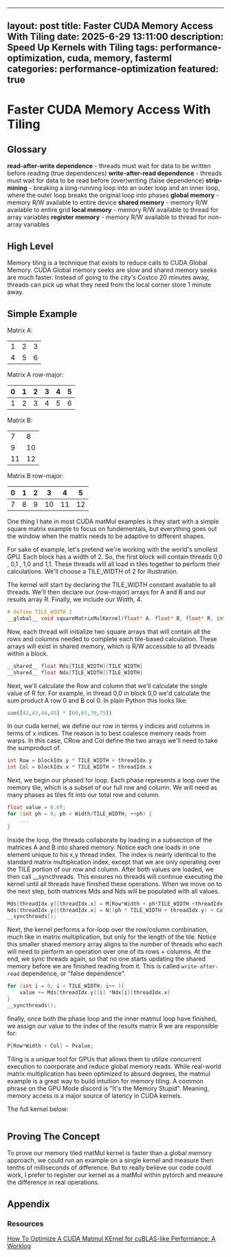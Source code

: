 
---
layout: post
title: Faster CUDA Memory Access With Tiling
date: 2025-6-29 13:11:00
description: Speed Up Kernels with Tiling
tags: performance-optimization, cuda, memory, fasterml
categories: performance-optimization
featured: true
---

# Faster CUDA Memory Access With Tiling

## Glossary
**read-after-write dependence** - threads must wait for data to be written before reading (true dependences)
**write-after-read dependence** - threads must wait for data to be read before (over)writing (false dependence)
**strip-mining** - breaking a long-running loop into an outer loop and an inner loop, where the outer loop breaks the original loop into phases
**global memory** - memory R/W available to entire device
**shared memory** - memory R/W available to entire grid
**local memory** - memory R/W available to thread for array variables
**register memory** - memory R/W available to thread for non-array variables

## High Level


Memory tiling is a technique that exists to reduce calls to CUDA Global Memory. CUDA Global memory seeks are slow and shared memory seeks are much faster. Instead of going to the city's Costco 20 minutes away, threads can pick up what they need from the local corner store 1 minute away. 


## Simple Example

Matrix A: 

| | | |
| --- | --- | --- |
| 1 | 2 | 3 |
| 4 | 5 | 6 |

Matrix A row-major:

| 0 | 1 | 2 | 3 | 4 | 5 |
| --- | --- | --- | --- | --- | --- |
| 1 | 2 | 3 | 4 | 5 | 6 |

Matrix B:

| | |
| --- | --- |
| 7 | 8 |
| 9 | 10 |
| 11 | 12 |

Matrix B row-major: 

| 0 | 1 | 2 | 3 | 4 | 5 |
| --- | --- | --- | --- | --- | --- |
| 7 | 8 | 9 | 10 | 11 | 12 |

One thing I hate in most CUDA matMul examples is they start with a simple square matrix example to focus on fundementals, but everything goes out the window when the matrix needs to be adaptive to different shapes. 


For sake of example, let's pretend we're working with the world's smollest GPU. Each block has a width of 2. So, the first block will contain threads 0,0 , 0,1 , 1,0 and 1,1. These threads will all load in tiles together to perform their calculations.  We'll choose a TILE_WIDTH of 2 for illustration. 

The kernel will start by declaring the TILE_WIDTH constant available to all threads. We'll then declare our (row-major) arrays for A and B and our results array R. Finally, we include our Width, 4. 

```c++
# define TILE_WIDTH 2
__global__ void squareMatrixMulKernel(float* A, float* B, float* R, int Width) {
``` 

Now, each thread will initialize two square arrays that will contain all the rows and columns needed to complete each tile-based calculation. These arrays will exist in shared memory, which is R/W accessible to all threads within a block. 

```c++
__shared__ float Mds[TILE_WIDTH][TILE_WIDTH]
__shared__ float Nds[TILE_WIDTH][TILE_WIDTH]
```

Next, we'll calculate the Row and column that we'll calculate the single value of R for. For example, in thread 0,0 in block 0,0 we'd calculate the sum product A row 0 and B col 0. In plain Python this looks like:
```python
sum([42,43,44,45] * [60,65,70,75])
```
In our cuda kernel, we define our row in terms y indices and columns in terms of x indices. The reason is to best coalesce memory reads from warps. In this case, CRow and Col define the two arrays we'll need to take the sumproduct of. 
```c++
int Row = blockIdx.y * TILE_WIDTH + threadIdx.y
int Col = blockIdx.x * TILE_WIDTH + threadIdx.x
```
Next, we begin our phased for loop. Each phase represents a loop over the memory tile, which is a subset of our full row and column. We will need as many phases as tiles fit into our total row and column. 
```c++
float value = 0.0f;
for (int ph = 0; ph < Width/TILE_WIDTH; ++ph) {
    ...
}
```

Inside the loop, the threads collaborate by loading in a subsection of the matrices A and B into shared memory. Notice each one loads in one element unique to his x,y thread index. The index is nearly identical to the standard matrix multiplication index, except that we are only operating over the TILE portion of our row and column. After both values are loaded, we then call __syncthreads. This ensures no threads will continue executing the kernel until all threads have finished these operations. When we move on to the next step, both matrices Mds and Nds will be populated with all values. 
```c++
Mds[threadIdx.y][threadIdx.x] = M[Row*Width + ph*TILE_WIDTH +threadIdx.x];
Nds[threadIdx.y][threadIdx.x] = N[(ph * TILE_WIDTH + threadIdx.y) + Col];
__syncthreads();
```
Next, the kernel performs a for-loop over the row/column combination, much like in matrix multiplication, but only for the length of the tile. Notice this smaller shared memory array aligns to the number of threads who each will need to perform an operation over one of its rows + columns. At the end, we sync threads again, so that no one starts updating the shared memory before we are finished reading from it. This is called `write-after-read` dependence, or "false dependence". 
```c++
for (int i = 0; i < TILE_WIDTH; i++ ){
    value += Mds[threadIdx.y][i] *Ndx[i][threadIdx.x]
}
__syncthreads();
```
finally, once both the phase loop and the inner matmul loop have finished, we assign our value to the index of the results matrix R we are responsible for: 
```c++
P[Row*Width + Col] = Pvalue; 
```

Tiling is a unique tool for GPUs that allows them to utilize concurrent execution to coorporate and reduce global memory reads. While real-world matrix multiplication has been optimized to absurd degrees, the matmul example is a great way to build intuition for memory tiling. A common phrase on the GPU Mode discord is "It's the Memory Stupid". Meaning, memory access is a major source of latency in CUDA kernels. 

The full kernel below: 
```c++

```

## Proving The Concept

To prove our memory tiled matMul kernel is faster than a global memory approach, we could run an example on a single kernel and measure then tenths of milliseconds of difference. But to really believe our code could work, I prefer to register our kernel as a matMul within pytorch and measure the difference in real operations.






## Appendix

### Resources

[How To Optimize A CUDA Matmul KErnel for cuBLAS-like Performance: A Worklog](https://siboehm.com/articles/22/CUDA-MMM)

